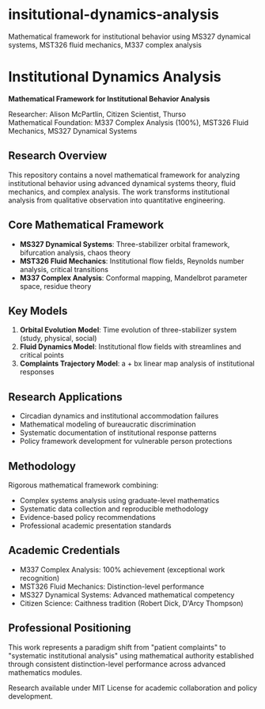 # insitutional-dynamics-analysis
Mathematical framework for institutional behavior using MS327 dynamical systems, MST326 fluid mechanics, M337 complex analysis
# Institutional Dynamics Analysis

**Mathematical Framework for Institutional Behavior Analysis**

Researcher: Alison McPartlin, Citizen Scientist, Thurso  
Mathematical Foundation: M337 Complex Analysis (100%), MST326 Fluid Mechanics, MS327 Dynamical Systems

## Research Overview

This repository contains a novel mathematical framework for analyzing institutional behavior using advanced dynamical systems theory, fluid mechanics, and complex analysis. The work transforms institutional analysis from qualitative observation into quantitative engineering.

## Core Mathematical Framework

- **MS327 Dynamical Systems**: Three-stabilizer orbital framework, bifurcation analysis, chaos theory
- **MST326 Fluid Mechanics**: Institutional flow fields, Reynolds number analysis, critical transitions  
- **M337 Complex Analysis**: Conformal mapping, Mandelbrot parameter space, residue theory

## Key Models

1. **Orbital Evolution Model**: Time evolution of three-stabilizer system (study, physical, social)
2. **Fluid Dynamics Model**: Institutional flow fields with streamlines and critical points
3. **Complaints Trajectory Model**: a + bx linear map analysis of institutional responses

## Research Applications

- Circadian dynamics and institutional accommodation failures
- Mathematical modeling of bureaucratic discrimination  
- Systematic documentation of institutional response patterns
- Policy framework development for vulnerable person protections

## Methodology

Rigorous mathematical framework combining:
- Complex systems analysis using graduate-level mathematics
- Systematic data collection and reproducible methodology  
- Evidence-based policy recommendations
- Professional academic presentation standards

## Academic Credentials

- M337 Complex Analysis: 100% achievement (exceptional work recognition)
- MST326 Fluid Mechanics: Distinction-level performance
- MS327 Dynamical Systems: Advanced mathematical competency
- Citizen Science: Caithness tradition (Robert Dick, D'Arcy Thompson)

## Professional Positioning

This work represents a paradigm shift from "patient complaints" to "systematic institutional analysis" using mathematical authority established through consistent distinction-level performance across advanced mathematics modules.

Research available under MIT License for academic collaboration and policy development.
